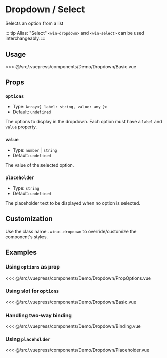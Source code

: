 # Dropdown / Select

<Content-Subtitle>Selects an option from a list</Content-Subtitle>

<Misc-Ad />

::: tip Alias: "Select"
`<win-dropdown>` and `<win-select>` can be used interchangeably.
:::

## Usage

<Content-Example>

<div><Demo-Dropdown-Basic /></div>

<<< @/src/.vuepress/components/Demo/Dropdown/Basic.vue

</Content-Example>

## Props

### `options` <Badge text="optional" type="tip" />

- Type: `Array<{ label: string, value: any }>`
- Default: `undefined`

The options to display in the dropdown. Each option must have a `label` and `value` property.

### `value` <Badge text="optional" type="tip" />

- Type: `number` | `string`
- Default: `undefined`

The value of the selected option.

### `placeholder` <Badge text="optional" type="tip" />

- Type: `string`
- Default: `undefined`

The placeholder text to be displayed when no option is selected.

## Customization

Use the class name `.winui-dropdown` to override/customize the component's styles.

## Examples

### Using `options` as prop

<Content-Example>

<div><Demo-Dropdown-PropOptions /></div>

<<< @/src/.vuepress/components/Demo/Dropdown/PropOptions.vue

</Content-Example>

### Using slot for `options`

<Content-Example>

<div><Demo-Dropdown-Basic /></div>

<<< @/src/.vuepress/components/Demo/Dropdown/Basic.vue

</Content-Example>

### Handling two-way binding

<Content-Example>

<div><Demo-Dropdown-Binding /></div>

<<< @/src/.vuepress/components/Demo/Dropdown/Binding.vue

</Content-Example>

### Using `placeholder`

<Content-Example>

<div><Demo-Dropdown-Placeholder /></div>

<<< @/src/.vuepress/components/Demo/Dropdown/Placeholder.vue

</Content-Example>

<Misc-Ad />

